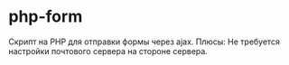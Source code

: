 # php-form
Скрипт на PHP для отправки формы через ajax.
Плюсы: Не требуется настройки почтового сервера на стороне сервера.
